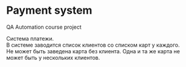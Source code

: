 # Payment system
 QA Automation course project

Система платежи. <br>
В системе заводится список клиентов со списком карт у каждого. <br>
Не может быть заведена карта без клиента. Одна и та же карта не может быть у нескольких клиентов.


